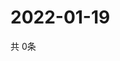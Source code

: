 # 2022-01-19
  共 0条

  <!-- BEGIN -->
  <!-- 最后更新时间Wed Jan 19 2022 07:02:33 GMT+0000 (Coordinated Universal Time) -->
  
  <!-- END -->
  
  